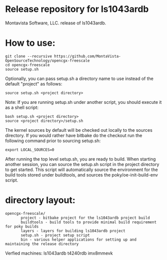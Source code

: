 # Release repository for ls1043ardb

Montavista Software, LLC. release of ls1043ardb. 

How to use:
==========
```
git clone --recursive https://github.com/MontaVista-OpenSourceTechnology/opencgx-freescale
cd opencgx-freescale
source setup.sh
```
Optionally, you can pass setup.sh a directory name to use instead of the
default "project" as follows:

```
source setup.sh <project directory>
```
Note: If you are running setup.sh under another script, you should execute it
as a shell script:

```
bash setup.sh <project directory>
source <project directory>/setup.sh
```
The kernel sources by default will be checked out locally to the sources
directory. If you would rather have bitbake do the checkout run the following
command prior to sourcing setup.sh:

```
export LOCAL_SOURCES=0
```

After running the top level setup.sh, you are ready to build. When starting
another session, you can source the setup.sh script in the project directory
to get started. This script will automatically source the environment for
the build tools stored under buildtools, and sources the 
poky/oe-init-build-env script.

directory layout:
================
```
opencgx-freescale/
       project - bitbake project for the ls1043ardb project build
       buildtools - build tools to provide minimal build requirement for poky builds
       layers - layers for building ls1043ardb project
       setup.sh - project setup script
       bin - various helper applications for setting up and maintaining the release directory
```

Verfied machines: ls1043ardb t4240rdb imx8mmevk
